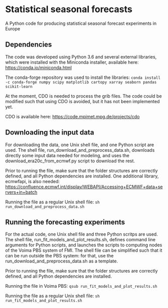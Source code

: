 # Statistical seasonal forecasts
A Python code for producing statistical seasonal forecast experiments in Europe

## Dependencies
The code was developed using Python 3.6 and several external libraries,
which were installed with the Miniconda installer, available here:
https://conda.io/miniconda.html

The conda-forge repository was used to install the libraries:
`conda install -c conda-forge numpy scipy matplotlib cartopy xarray seaborn pandas scikit-learn`

At the moment, CDO is needed to process the grib files. The code could be modified such that
using CDO is avoided, but it has not been implemented yet.

CDO is available here:
https://code.mpimet.mpg.de/projects/cdo

## Downloading the input data  
For downloading the data, one Unix shell file, and one Python script are used.
The shell file, run_download_and_preprocess_data.sh, downloads directly some input data 
needed for modeling, and uses the download_era20c_from_ecmwf.py script to download the rest.

Prior to running the file, make sure that the folder structures are correctly defined, and all
Python dependencies are installed. One additional library, ecmwfapi, is also needed:
https://confluence.ecmwf.int/display/WEBAPI/Accessing+ECMWF+data+servers+in+batch

Running the file as a regular Unix shell file:
`sh run_download_and_preprocess_data.sh`

## Running the forecasting experiments
For the actual code, one Unix shell file and three Python scritps are used.
The shell file, run_fit_models_and_plot_results.sh, defines command line arguments 
for Python scripts, and launches the scripts to computing nodes of the Voima PBS
system of FMI. The shell file can be simplified such that it can be run outside the PBS
system: for that, use the run_download_and_preprocess_data.sh as a template.

Prior to running the file, make sure that the folder structures are correctly defined, and all
Python dependencies are installed.

Running the file in Voima PBS:
`qsub run_fit_models_and_plot_results.sh`

Running the file as a regular Unix shell file:
`sh run_fit_models_and_plot_results.sh`

